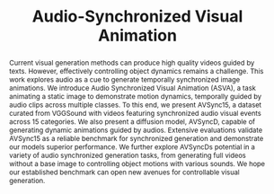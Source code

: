---
id:             2024-asva
title:          "Audio-Synchronized Visual Animation"
authors:        [Lin, Shentong, Yijing Zhang, Me]
venue:          European Conference on Computer Vision (ECCV), Milan, 2024.
year:           "2024-07"
thumbnail:      assets/publications/2024-asva/agva.gif
highlight:      "Oral presentation"
bibtex:         "@InProceedings{zhang2024asva,<br>&emsp;title={Audio-Synchronized Visual Animation},<br>&emsp;author={Lin Zhang, Shentong Mo, Yijing Zhang, Pedro Morgado},<br>&emsp;booktitle={European Conference on Computer Vision (ECCV)},<br>&emsp;year={2024}<br>&emsp;}"
links:
    paper:      https://arxiv.org/abs/2403.05659
    bibtex:     assets/publications/2024-asva/ref.txt
    code:       https://github.com/lzhangbj/ASVA
    website:    https://lzhangbj.github.io/projects/asva/asva.html

layout:         project
short_title:    Audio-Synchronized Visual Animation
abstract:       "Current visual generation methods can produce high quality videos guided by texts. However, effectively controlling object dynamics remains a challenge. This work explores audio as a cue to generate temporally synchronized image animations. We introduce Audio Synchronized Visual Animation (ASVA), a task animating a static image to demonstrate motion dynamics, temporally guided by audio clips across multiple classes. To this end, we present AVSync15, a dataset curated from VGGSound with videos featuring synchronized audio visual events across 15 categories. We also present a diffusion model, AVSyncD, capable of generating dynamic animations guided by audios. Extensive evaluations validate AVSync15 as a reliable benchmark for synchronized generation and demonstrate our models superior performance. We further explore AVSyncDs potential in a variety of audio synchronized generation tasks, from generating full videos without a base image to controlling object motions with various sounds. We hope our established benchmark can open new avenues for controllable visual generation."
video_embed:    https://www.youtube.com/embed/Z8IW09yggRk
---